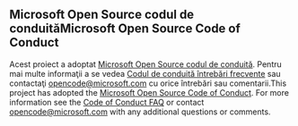 ## <a name="microsoft-open-source-code-of-conduct"></a><span data-ttu-id="6ef88-101">Microsoft Open Source codul de conduită</span><span class="sxs-lookup"><span data-stu-id="6ef88-101">Microsoft Open Source Code of Conduct</span></span>
<span data-ttu-id="6ef88-p101">Acest proiect a adoptat [Microsoft Open Source codul de conduită](https://opensource.microsoft.com/codeofconduct/). Pentru mai multe informaţii a se vedea [Codul de conduită întrebări frecvente](https://opensource.microsoft.com/codeofconduct/faq/) sau contactaţi [opencode@microsoft.com](mailto:opencode@microsoft.com) cu orice întrebări sau comentarii.</span><span class="sxs-lookup"><span data-stu-id="6ef88-p101">This project has adopted the [Microsoft Open Source Code of Conduct](https://opensource.microsoft.com/codeofconduct/). For more information see the [Code of Conduct FAQ](https://opensource.microsoft.com/codeofconduct/faq/) or contact [opencode@microsoft.com](mailto:opencode@microsoft.com) with any additional questions or comments.</span></span>